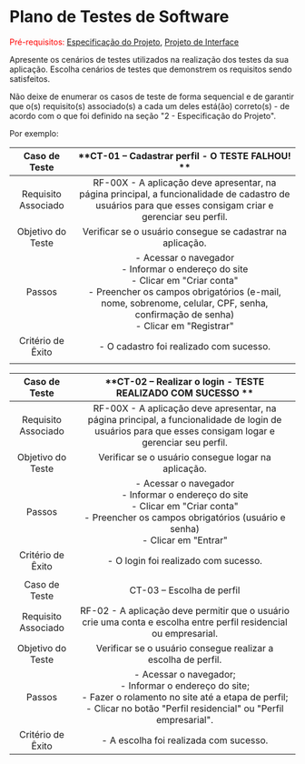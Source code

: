 # Plano de Testes de Software

<span style="color:red">Pré-requisitos: <a href="2-Especificação do Projeto.md"> Especificação do Projeto</a></span>, <a href="3-Projeto de Interface.md"> Projeto de Interface</a>

Apresente os cenários de testes utilizados na realização dos testes da sua aplicação. Escolha cenários de testes que demonstrem os requisitos sendo satisfeitos.

Não deixe de enumerar os casos de teste de forma sequencial e de garantir que o(s) requisito(s) associado(s) a cada um deles está(ão) correto(s) - de acordo com o que foi definido na seção "2 - Especificação do Projeto". 

Por exemplo:
 
| **Caso de Teste** 	| **CT-01 – Cadastrar perfil - O TESTE FALHOU! ** 	|
|:---:	|:---:	|
|	Requisito Associado 	| RF-00X - A aplicação deve apresentar, na página principal, a funcionalidade de cadastro de usuários para que esses consigam criar e gerenciar seu perfil. |
| Objetivo do Teste 	| Verificar se o usuário consegue se cadastrar na aplicação. |
| Passos 	| - Acessar o navegador <br> - Informar o endereço do site <br> - Clicar em "Criar conta" <br> - Preencher os campos obrigatórios (e-mail, nome, sobrenome, celular, CPF, senha, confirmação de senha) <br> - Clicar em "Registrar" |
|Critério de Êxito | - O cadastro foi realizado com sucesso. |
|  	|  	|
 
| **Caso de Teste** 	| **CT-02 – Realizar o login - TESTE REALIZADO COM SUCESSO ** 	|
|:---:	|:---:	|
|	Requisito Associado 	| RF-00X - A aplicação deve apresentar, na página principal, a funcionalidade de login de usuários para que esses consigam logar e gerenciar seu perfil. |
| Objetivo do Teste 	| Verificar se o usuário consegue logar na aplicação. |
| Passos 	| - Acessar o navegador <br> - Informar o endereço do site <br> - Clicar em "Criar conta" <br> - Preencher os campos obrigatórios (usuário e senha) <br> - Clicar em "Entrar" |
|Critério de Êxito | - O login foi realizado com sucesso. |
|  	|  	|
| Caso de Teste 	| CT-03 – Escolha de perfil	|
|Requisito Associado | RF-02	- A aplicação deve permitir que o usuário crie uma conta e escolha entre perfil residencial ou empresarial. |
| Objetivo do Teste 	| Verificar se o usuário consegue realizar a escolha de perfil. |
| Passos 	| - Acessar o navegador; <br> - Informar o endereço do site; <br> - Fazer o rolamento no site até a etapa de perfil; <br> - Clicar no botão "Perfil residencial" ou "Perfil empresarial". <br>|
|Critério de Êxito | - A escolha foi realizada com sucesso. |

 
